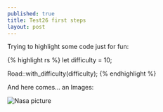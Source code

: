 ```yaml
---
published: true
title: Test26 first steps
layout: post
---
```

Trying to highlight some code just for fun:

{% highlight rs %}
let difficulty = 10;

Road::with_difficulty(difficulty);
{% endhighlight %}

And here comes... an Images:

![Nasa picture](https://pbs.twimg.com/media/CfD4p5aUMAA_Y3w.jpg)